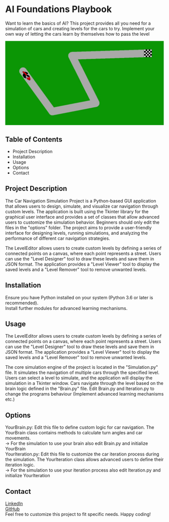 # AI Foundations Playbook

Want to learn the basics of AI? This project provides all you need for a simulation of cars and creating levels for the cars to try. 
Implement your own way of letting the cars learn by themselves how to pass the level

![Screenshot](res/Screenshot.jpg)

## Table of Contents

- Project Description
- Installation
- Usage
- Options
- Contact

## Project Description

The Car Navigation Simulation Project is a Python-based GUI application that allows users to design, simulate, and visualize car navigation through custom levels. The application is built using the Tkinter library for the graphical user interface and provides a set of classes that allow advanced users to customize the simulation behavior. Beginners should only edit the files in the "options" folder. The project aims to provide a user-friendly interface for designing levels, running simulations, and analyzing the performance of different car navigation strategies.

The LevelEditor allows users to create custom levels by defining a series of connected points on a canvas, where each point represents a street. Users can use the "Level Designer" tool to draw these levels and save them in JSON format. The application provides a "Level Viewer" tool to display the saved levels and a "Level Remover" tool to remove unwanted levels.

## Installation

Ensure you have Python installed on your system (Python 3.6 or later is recommended).  
Install further modules for advanced learning mechanisms.

## Usage

The LevelEditor allows users to create custom levels by defining a series of connected points on a canvas, where each point represents a street. Users can use the "Level Designer" tool to draw these levels and save them in JSON format. The application provides a "Level Viewer" tool to display the saved levels and a "Level Remover" tool to remove unwanted levels.

The core simulation engine of the project is located in the "Simulation.py" file. It simulates the navigation of multiple cars through the specified level. Users can select a level to simulate, and the application will display the simulation in a Tkinter window. Cars navigate through the level based on the brain logic defined in the "Brain.py" file. Edit Brain.py and Iteration.py to change the programs behaviour (Implement advanced learning mechanisms etc.)

## Options

YourBrain.py: Edit this file to define custom logic for car navigation. The YourBrain class contains methods to calculate turn angles and car movements.  
 -> For the simulation to use your brain also edit Brain.py and initialize YourBrain  
YourIteration.py: Edit this file to customize the car iteration process during the simulation. The YourIteration class allows advanced users to define their iteration logic.  
 -> For the simulation to use your iteration process also edit Iteration.py and initialize YourIteration  

## Contact
[LinkedIn](https://www.linkedin.com/in/joris-plettscher/)  
[GitHub](https://github.com/Joris-Plettscher)  
Feel free to customize this project to fit specific needs. Happy coding!
